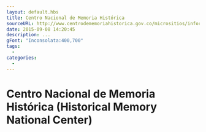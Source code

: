 ```yaml
---
layout: default.hbs
title: Centro Nacional de Memoria Histórica
sourceURL: http://www.centrodememoriahistorica.gov.co/micrositios/informeGeneral/basesDatos.html
date: 2015-09-08 14:20:45
description: ...
gFont: "Inconsolata:400,700"
tags:
  -
categories:
  -
---
```

# Centro Nacional de Memoria Histórica (Historical Memory National Center)


